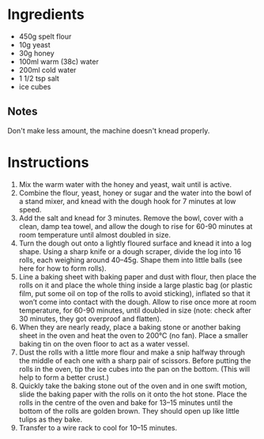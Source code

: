 # Ingredients

- 450g spelt flour
- 10g yeast
- 30g honey
- 100ml warm (38c) water
- 200ml cold water
- 1 1/2 tsp salt
- ice cubes

## Notes

Don't make less amount, the machine doesn't knead properly.

# Instructions

1. Mix the warm water with the honey and yeast, wait until is active.
2.  Combine the flour, yeast, honey or sugar and the water into the bowl of a stand mixer, and knead with the dough hook for 7 minutes at low speed.
3. Add the salt and knead for 3 minutes. Remove the bowl, cover with a clean, damp tea towel, and allow the dough to rise for 60-90 minutes at room temperature until almost doubled in size.
4. Turn the dough out onto a lightly floured surface and knead it into a log shape. Using a sharp knife or a dough scraper, divide the log into 16 rolls, each weighing around 40–45g. Shape them into little balls (see here for how to form rolls).
5. Line a baking sheet with baking paper and dust with flour, then place the rolls on it and place the whole thing inside a large plastic bag (or plastic film, put some oil on top of the rolls to avoid sticking), inflated so that it won’t come into contact with the dough. Allow to rise once more at room temperature, for 60-90 minutes, until doubled in size (note: check after 30 minutes, they got overproof and flatten).
6. When they are nearly ready, place a baking stone or another baking sheet in the oven and heat the oven to 200°C (no fan). Place a smaller baking tin on the oven floor to act as a water vessel.
7. Dust the rolls with a little more flour and make a snip halfway through the middle of each one with a sharp pair of scissors. Before putting the rolls in the oven, tip the ice cubes into the pan on the bottom. (This will help to form a better crust.)
8. Quickly take the baking stone out of the oven and in one swift motion, slide the baking paper with the rolls on it onto the hot stone. Place the rolls in the centre of the oven and bake for 13–15 minutes until the bottom of the rolls are golden brown. They should open up like little tulips as they bake.
9. Transfer to a wire rack to cool for 10–15 minutes.
